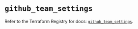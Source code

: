 # `github_team_settings`

Refer to the Terraform Registry for docs: [`github_team_settings`](https://registry.terraform.io/providers/integrations/github/6.3.1/docs/resources/team_settings).
